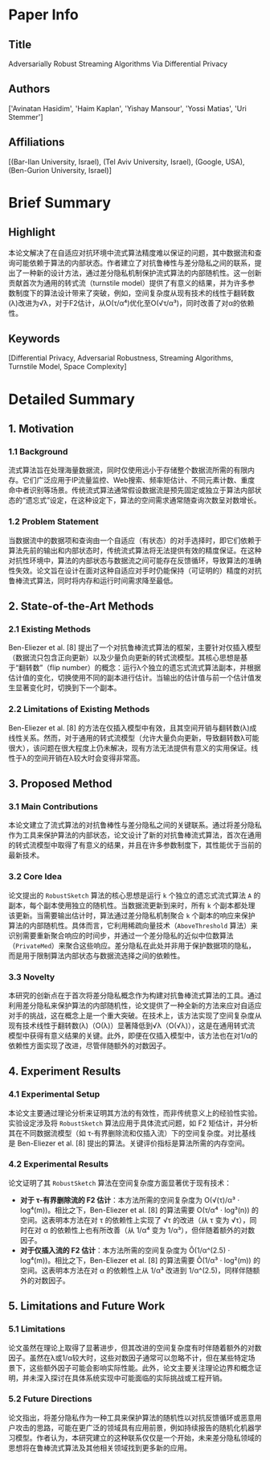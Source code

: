 # Paper Info

## Title
Adversarially Robust Streaming Algorithms Via Differential Privacy 

## Authors
['Avinatan Hasidim', 'Haim Kaplan', 'Yishay Mansour', 'Yossi Matias', 'Uri Stemmer'] 

## Affiliations
[(Bar-Ilan University, Israel), (Tel Aviv University, Israel), (Google, USA), (Ben-Gurion University, Israel)] 

# Brief Summary

## Highlight
本论文解决了在自适应对抗环境中流式算法精度难以保证的问题，其中数据流和查询可能依赖于算法的内部状态。作者建立了对抗鲁棒性与差分隐私之间的联系，提出了一种新的设计方法，通过差分隐私机制保护流式算法的内部随机性。这一创新贡献首次为通用的转式流（turnstile model）提供了有意义的结果，并为许多参数制度下的算法设计带来了突破，例如，空间复杂度从现有技术的线性于翻转数(λ)改进为√λ，对于F2估计，从O(τ/α⁴)优化至O(√τ/α³)，同时改善了对α的依赖性。

## Keywords
[Differential Privacy, Adversarial Robustness, Streaming Algorithms, Turnstile Model, Space Complexity]

# Detailed Summary

## 1. Motivation

### 1.1 Background
流式算法旨在处理海量数据流，同时仅使用远小于存储整个数据流所需的有限内存。它们广泛应用于IP流量监控、Web搜索、频率矩估计、不同元素计数、重度命中者识别等场景。传统流式算法通常假设数据流是预先固定或独立于算法内部状态的“遗忘式”设定，在这种设定下，算法的空间需求通常随查询次数呈对数增长。

### 1.2 Problem Statement
当数据流中的数据项和查询由一个自适应（有状态）的对手选择时，即它们依赖于算法先前的输出和内部状态时，传统流式算法将无法提供有效的精度保证。在这种对抗性环境中，算法的内部状态与数据流之间可能存在反馈循环，导致算法的准确性失效。论文旨在设计在面对这种自适应对手时仍能保持（可证明的）精度的对抗鲁棒流式算法，同时将内存和运行时间需求降至最低。

## 2. State-of-the-Art Methods

### 2.1 Existing Methods
Ben-Eliezer et al. [8] 提出了一个对抗鲁棒流式算法的框架，主要针对仅插入模型（数据流只包含正向更新）以及少量负向更新的转式流模型。其核心思想是基于“翻转数”（flip number）的概念：运行λ个独立的遗忘式流式算法副本，并根据估计值的变化，切换使用不同的副本进行估计。当输出的估计值与前一个估计值发生显著变化时，切换到下一个副本。

### 2.2 Limitations of Existing Methods
Ben-Eliezer et al. [8] 的方法在仅插入模型中有效，且其空间开销与翻转数(λ)成线性关系。然而，对于通用的转式流模型（允许大量负向更新，导致翻转数λ可能很大），该问题在很大程度上仍未解决，现有方法无法提供有意义的实用保证。线性于λ的空间开销在λ较大时会变得非常高。

## 3. Proposed Method

### 3.1 Main Contributions
本论文建立了流式算法的对抗鲁棒性与差分隐私之间的关键联系。通过将差分隐私作为工具来保护算法的内部状态，论文设计了新的对抗鲁棒流式算法，首次在通用的转式流模型中取得了有意义的结果，并且在许多参数制度下，其性能优于当前的最新技术。

### 3.2 Core Idea
论文提出的 `RobustSketch` 算法的核心思想是运行 `k` 个独立的遗忘式流式算法 `A` 的副本，每个副本使用独立的随机性。当数据流更新到来时，所有 `k` 个副本都处理该更新。当需要输出估计时，算法通过差分隐私机制聚合 `k` 个副本的响应来保护算法的内部随机性。具体而言，它利用稀疏向量技术（`AboveThreshold` 算法）来识别需要重新聚合响应的时间步，并通过一个差分隐私的近似中位数算法（`PrivateMed`）来聚合这些响应。差分隐私在此处并非用于保护数据项的隐私，而是用于限制算法内部状态与数据流选择之间的依赖性。

### 3.3 Novelty
本研究的创新点在于首次将差分隐私概念作为构建对抗鲁棒流式算法的工具。通过利用差分隐私来保护算法的内部随机性，论文提供了一种全新的方法来应对自适应对手的挑战，这在概念上是一个重大突破。在技术上，该方法实现了空间复杂度从现有技术线性于翻转数(λ)（O(λ)）显著降低到√λ（O(√λ)），这是在通用转式流模型中获得有意义结果的关键。此外，即便在仅插入模型中，该方法也在对1/α的依赖性方面实现了改进，尽管伴随额外的对数因子。

## 4. Experiment Results

### 4.1 Experimental Setup
本论文主要通过理论分析来证明其方法的有效性，而非传统意义上的经验性实验。实验设定涉及将 `RobustSketch` 算法应用于具体流式问题，如 F2 矩估计，并分析其在不同数据流模型（如 τ-有界删除流和仅插入流）下的空间复杂度。对比基线是 Ben-Eliezer et al. [8] 提出的算法。关键评价指标是算法所需的内存空间。

### 4.2 Experimental Results
论文证明了其 `RobustSketch` 算法在空间复杂度方面显著优于现有技术：
*   **对于 τ-有界删除流的 F2 估计**：本方法所需的空间复杂度为 O(√(τ)/α³ ⋅ log⁴(m))。相比之下，Ben-Eliezer et al. [8] 的算法需要 O(τ/α⁴ ⋅ log³(n)) 的空间。这表明本方法在对 τ 的依赖性上实现了 √τ 的改进（从 τ 变为 √τ），同时在对 α 的依赖性上也有所改善（从 1/α⁴ 变为 1/α³），但伴随着额外的对数因子。
*   **对于仅插入流的 F2 估计**：本方法所需的空间复杂度为 Õ(1/α^(2.5) ⋅ log⁴(m))。相比之下，Ben-Eliezer et al. [8] 的算法需要 Õ(1/α³ ⋅ log²(m)) 的空间。这表明本方法在对 α 的依赖性上从 1/α³ 改进到 1/α^(2.5)，同样伴随额外的对数因子。

## 5. Limitations and Future Work

### 5.1 Limitations
论文虽然在理论上取得了显著进步，但其改进的空间复杂度有时伴随着额外的对数因子。虽然在λ或1/α较大时，这些对数因子通常可以忽略不计，但在某些特定场景下，这些额外因子可能会影响实际性能。此外，论文主要关注理论边界和概念证明，并未深入探讨在具体系统实现中可能面临的实际挑战或工程开销。

### 5.2 Future Directions
论文指出，将差分隐私作为一种工具来保护算法的随机性以对抗反馈循环或恶意用户攻击的思路，可能在更广泛的领域具有应用前景，例如持续报告的随机化机器学习模型。作者认为，本研究建立的这种联系仅仅是一个开始，未来差分隐私领域的思想将在鲁棒流式算法及其他相关领域找到更多新的应用。